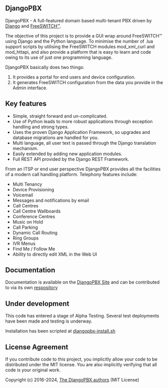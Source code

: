 DjangoPBX
--------------------------------------
DjangoPBX - A full-featured domain based multi-tenant PBX driven by [Django](https://www.djangoproject.com/) and [FreeSWITCH™](https://freeswitch.com).

The objective of this project is to provide a GUI wrap around FreeSWITCH™ using Django and the
Python language. To minimise the number of .lua support scripts by utilising the FreeSWITCH modules
mod_xml_curl and mod_httapi, and also provide a platform that is easy to learn and code owing to
its use of just one programming language.

DjangoPBX basically does two things:  
1. It provides a portal for end users and device configuration.
2. It generates FreeSWITCH configuration from the data you provide in the Admin interface.

## Key features
* Simple, straight forward and un-complicated.
* Use of Python leads to more robust applications through exception handling and strong types.
* Uses the proven Django Application Framework, so upgrades and database migrations are handled for you.
* Multi language, all user text is passed through the Django translation mechanism.
* Easily extended by adding new application modules.
* Full REST API provided by the Django REST Framework.

From an ITSP or end user perspective DjangoPBX provides all the facilities of a modern call handling platform.
Telephony features include:

- Multi Tenancy
- Device Provisioning
- Voicemail
- Messages and notifications by email
- Call Centres
- Call Centre Wallboards
- Conference Centres
- Music on Hold
- Call Parking
- Dynamic Call Routing
- Ring Groups
- IVR Menus
- Find Me / Follow Me
- Ability to directly edit XML in the Web UI

## Documentation

Documentation is available on the [DjangoPBX Site](https://www.djangopbx.com/static/documentation/) and can be contributed to via its own [respository](https://codeberg.org/DjangoPBX/djangopbx-docs)

## Under development
This code has entered a stage of Alpha Testing.
Several test deployments have been made and testing is underway.

Installation has been scripted at [djangopbx-install.sh](https://codeberg.org/DjangoPBX/djangopbx-install.sh)

## License Agreement

If you contribute code to this project, you implicitly allow your code to be distributed under the MIT license. You are also implicitly verifying that all code is your original work.

Copyright (c) 2016-2024, [The DjangoPBX authors](https://codeberg.org/DjangoPBX/DjangoPBX/activity/contributors) (MIT License)<br>
